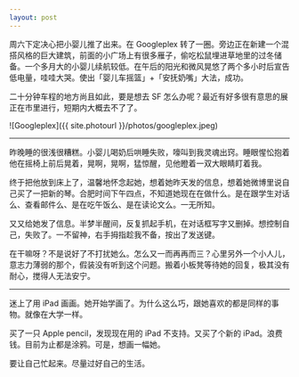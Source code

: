 ```yaml
---
layout: post
---
```


周六下定决心把小婴儿推了出来。在 Googleplex 转了一圈。旁边正在新建一个混搭风格的巨大建筑，前面的小广场上有很多雁子，偷吃松鼠埋进草地里的过冬储备。一个多月大的小婴儿续航较低。在午后的阳光和微风晃悠了两个多小时后宣告低电量，哇哇大哭。使出「婴儿车摇篮」+「安抚奶嘴」大法，成功。

二十分钟车程的地方尚且如此，要是想去 SF 怎么办呢？最近有好多很有意思的展正在市里进行，短期内大概去不了了。

![Googleplex]({{ site.photourl }}/photos/googleplex.jpeg)

* * *

昨晚睡的很浅很糟糕。小婴儿喝奶后哄睡失败，嚎叫到我灵魂出窍。睡眼惺忪抱着他在摇椅上前后晃着，晃啊，晃啊，猛惊醒，见他瞪着一双大眼睛盯着我。

终于把他放到床上了，温馨地怀念起她，想着她昨天发的信息，想着她微博里说自己买了一把新的琴。合肥时间下午四点，不知道她现在在做什么。是在跟学生对话么、查看邮件么、是在吃午饭么、是在读论文么。一无所知。

又又给她发了信息。半梦半醒间，反复抓起手机，在对话框写字又删掉。想控制自己，失败了。一不留神，右手拇指趁我不备，按出了发送键。

在干嘛呀？不是说好了不打扰她么。怎么又一而再再而三？心里另外一个小人儿，意志力薄弱的那个，假装没有听到这个问题。搬着小板凳等待她的回复，极其没有耐心，搅得人无法安宁。

* * *

迷上了用 iPad 画画。她开始学画了。为什么这么巧，跟她喜欢的都是同样的事物。就像在大学一样。

买了一只 Apple pencil，发现现在用的 iPad 不支持。又买了个新的 iPad。浪费钱。目前为止都是涂鸦。可是，想画一幅她。

要让自己忙起来。尽量过好自己的生活。